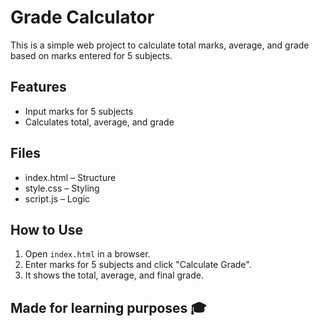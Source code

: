 # Grade Calculator

This is a simple web project to calculate total marks, average, and grade based on marks entered for 5 subjects.

## Features
- Input marks for 5 subjects
- Calculates total, average, and grade

## Files
- index.html – Structure
- style.css – Styling
- script.js – Logic

## How to Use
1. Open `index.html` in a browser.
2. Enter marks for 5 subjects and click "Calculate Grade".
3. It shows the total, average, and final grade.

## Made for learning purposes 🎓
